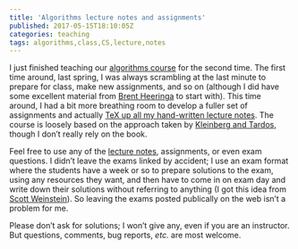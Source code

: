 ```yaml
---
title: 'Algorithms lecture notes and assignments'
published: 2017-05-15T18:10:05Z
categories: teaching
tags: algorithms,class,CS,lecture,notes
---
```


<p>I just finished teaching our <a href="http://ozark.hendrix.edu/~yorgey/280/">algorithms course</a> for the second time. The first time around, last spring, I was always scrambling at the last minute to prepare for class, make new assignments, and so on (although I did have some excellent material from <a href="http://cs.williams.edu/~heeringa/">Brent Heeringa</a> to start with). This time around, I had a bit more breathing room to develop a fuller set of assignments and actually <a href="http://ozark.hendrix.edu/~yorgey/280/static/CSCI-280-lecture-notes.pdf">TeX up all my hand-written lecture notes</a>. The course is loosely based on the approach taken by <a href="https://www.amazon.com/Algorithm-Design-Jon-Kleinberg/dp/0321295358">Kleinberg and Tardos</a>, though I don’t really rely on the book.</p>
<p>Feel free to use any of the <a href="http://ozark.hendrix.edu/~yorgey/280/static/CSCI-280-lecture-notes.pdf">lecture notes</a>, assignments, or even exam questions. I didn’t leave the exams linked by accident; I use an exam format where the students have a week or so to prepare solutions to the exam, using any resources they want, and then have to come in on exam day and write down their solutions without referring to anything (I got this idea from <a href="http://www.cis.upenn.edu/~weinstei/">Scott Weinstein</a>). So leaving the exams posted publically on the web isn’t a problem for me.</p>
<p>Please don’t ask for solutions; I won’t give any, even if you are an instructor. But questions, comments, bug reports, <em>etc.</em> are most welcome.</p>

